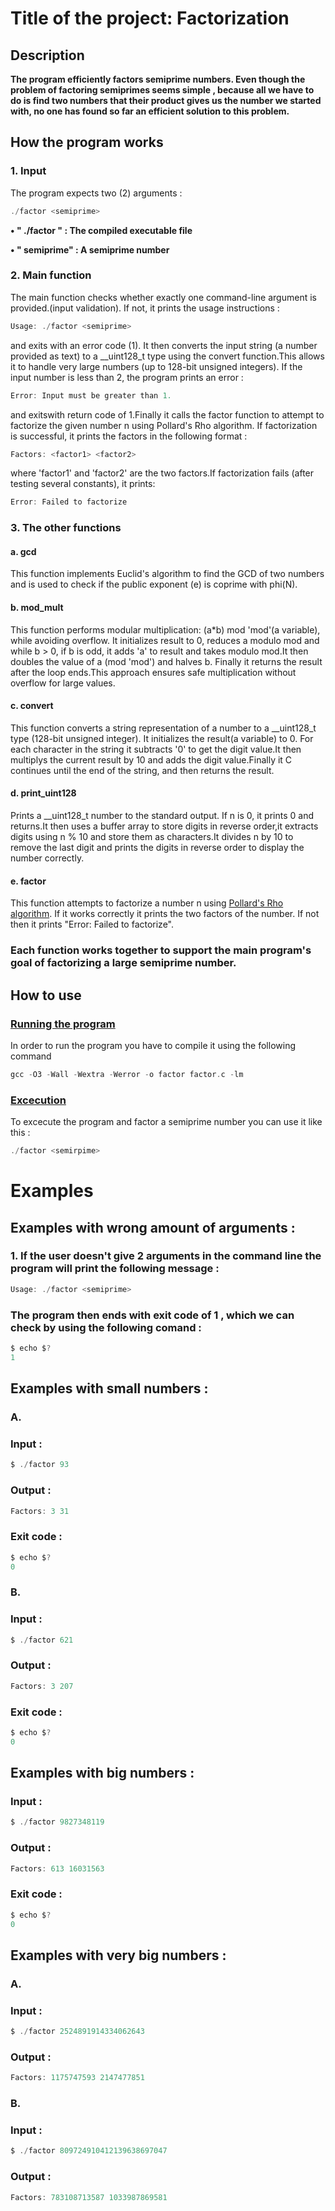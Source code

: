 # Title of the project: Factorization

## Description

<b>The program  efficiently factors semiprime numbers. Even though the problem of factoring semiprimes seems simple , because all we have to do is find two numbers that their product gives us the number we started with, no one has found so far an efficient solution to this problem. </b>
<br>

## How the program works

### <b> 1. Input </b>

The program expects two (2) arguments :

```c
./factor <semiprime>
```

<b> &#x2022;  " ./factor " : The compiled executable file <br>

 &#x2022; " semiprime" : A semiprime number  </b>

### 2. Main function

The main function checks whether exactly one command-line argument is provided.(input validation). If not, it prints the usage instructions :
```c
Usage: ./factor <semiprime>
```
and exits with an error code (1). It then converts the input string (a number provided as text) to a __uint128_t type using the convert function.This allows it to handle very large numbers (up to 128-bit unsigned integers). If the input number is less than 2, the program prints an error :
```c
Error: Input must be greater than 1.
```
and exitswith return code of 1.Finally it calls the factor function to attempt to factorize the given number n using Pollard's Rho algorithm. If factorization is successful, it prints the factors in the following format :
```c
Factors: <factor1> <factor2>
```
where 'factor1' and 'factor2' are the two factors.If factorization fails (after testing several constants), it prints:
```c
Error: Failed to factorize
```

### 3. The other functions 

#### a. gcd
 This function implements Euclid's algorithm to find the GCD of two numbers and is used to check if the public exponent (e) is coprime with phi(N).

 #### b. mod_mult
This function performs modular multiplication: (a*b) mod 'mod'(a variable), while avoiding overflow. It initializes result to 0, reduces a modulo mod and while b > 0, if b is odd, it adds 'a' to result and takes modulo mod.It then doubles the value of a (mod 'mod') and halves b. Finally it returns the result after the loop ends.This approach ensures safe multiplication without overflow for large values.

#### c. convert
 This function converts a string representation of a number to a __uint128_t type (128-bit unsigned integer). It initializes the result(a variable) to 0.
For each character in the string it subtracts '0' to get the digit value.It then multiplys the current result by 10 and adds the digit value.Finally it C
continues until the end of the string, and then returns the result.

#### d. print_uint128
Prints a __uint128_t number to the standard output. If n is 0, it prints 0 and returns.It then uses a buffer array to store digits in reverse order,it extracts digits using n % 10 and store them as characters.It divides n by 10 to remove the last digit and prints the digits in reverse order to display the number correctly.

#### e. factor
This function attempts to factorize a number n using [Pollard's Rho algorithm](https://en.wikipedia.org/wiki/Pollard%27s_rho_algorithm). If it works correctly it prints the two factors of the number. If not then it prints "Error: Failed to factorize".


### Each function works together to support the main program's goal of factorizing a large semiprime number.

## How to use

### <u> Running the program </u>

In order to run the program you have to compile it using the following command 

```c
gcc -O3 -Wall -Wextra -Werror -o factor factor.c -lm
```

### <u> Excecution </u>

To excecute the program and factor a semiprime number you can use it like this :

```c
./factor <semirpime>
```
# Examples

## Examples with wrong amount of arguments :

### 1. If the user doesn't give 2 arguments in the command line the program will print the following message :

```c
Usage: ./factor <semiprime>
```
### The program then ends with exit code of 1 , which we can check by using the following comand :

```c
$ echo $?
1
```

## Examples with small numbers :


### <b> A. </b> 

### Input :
```c
$ ./factor 93
```
### Output :
```c
Factors: 3 31
```
### Exit code :
```c
$ echo $?
0
```

### <b> B. </b>

### Input :
```c
$ ./factor 621
```
### Output :
```c
Factors: 3 207
```
### Exit code :
```c
$ echo $?
0
```

## Examples with big numbers :

### Input :
```c
$ ./factor 9827348119
```
### Output :
```c
Factors: 613 16031563
```
### Exit code :
```c
$ echo $?
0
```

## Examples with very big numbers :

### <b> A. </b>

### Input :
```c
$ ./factor 2524891914334062643
```
### Output :
```c
Factors: 1175747593 2147477851
```

### <b> B. </b>

### Input :
```c
$ ./factor 809724910412139638697047
```
### Output :
```c
Factors: 783108713587 1033987869581
```





